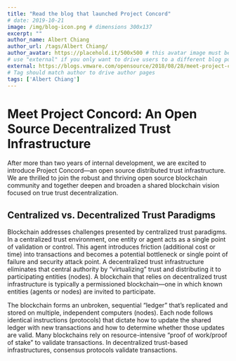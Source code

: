 ```yaml
---
title: "Read the blog that launched Project Concord"
# date: 2019-10-21 
image: /img/blog-icon.png # dimensions 300x137
excerpt: ""
author_name: Albert Chiang
author_url: /tags/Albert Chiang/
author_avatar: https://placehold.it/500x500 # this avatar image must be square / 1:1 !
# use "external" if you only want to drive users to a different blog post that lives outside this site.
external: https://blogs.vmware.com/opensource/2018/08/28/meet-project-concord/
# Tag should match author to drive author pages
tags: ['Albert Chiang']
---
```


# Meet Project Concord: An Open Source Decentralized Trust Infrastructure

After more than two years of internal development, we are excited to introduce Project Concord—an open source distributed trust infrastructure. We are thrilled to join the robust and thriving open source blockchain community and together deepen and broaden a shared blockchain vision focused on true trust decentralization.

## Centralized vs. Decentralized Trust Paradigms

Blockchain addresses challenges presented by centralized trust paradigms. In a centralized trust environment, one entity or agent acts as a single point of validation or control. This agent introduces friction (additional cost or time) into transactions and becomes a potential bottleneck or single point of failure and security attack point. A decentralized trust infrastructure eliminates that central authority by “virtualizing” trust and distributing it to participating entities (nodes). A blockchain that relies on decentralized trust infrastructure is typically a permissioned blockchain—one in which known entities (agents or nodes) are invited to participate.

The blockchain forms an unbroken, sequential “ledger” that’s replicated and stored on multiple, independent computers (nodes). Each node follows identical instructions (protocols) that dictate how to update the shared ledger with new transactions and how to determine whether those updates are valid. Many blockchains rely on resource-intensive “proof of work/proof of stake” to validate transactions. In decentralized trust-based infrastructures, consensus protocols validate transactions.